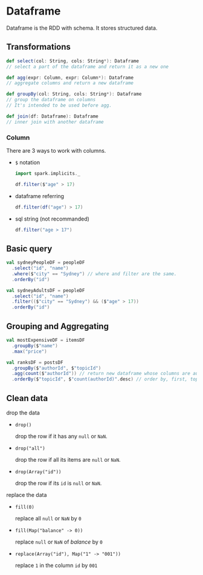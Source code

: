 # Dataframe

Dataframe is the RDD with schema. It stores structured data.

## Transformations

```scala
def select(col: String, cols: String*): Dataframe
// select a part of the dataframe and return it as a new one
```

```scala
def agg(expr: Column, expr: Column*): Dataframe
// aggregate columns and return a new dataframe
```

```scala
def groupBy(col: String, cols: String*): Dataframe
// group the dataframe on columns
// It's intended to be used before agg.
```

```scala
def join(df: Dataframe): Dataframe
// inner join with another dataframe
```

### Column

There are 3 ways to work with columns.

- `$` notation

  ```scala
  import spark.implicits._

  df.filter($"age" > 17)
  ```

- dataframe referring

  ```scala
  df.filter(df("age") > 17)
  ```

- sql string (not recommanded)

  ```scala
  df.filter("age > 17")
  ```

## Basic query

```scala
val sydneyPeopleDF = peopleDF
  .select("id", "name")
  .where($"city" == "Sydney") // where and filter are the same.
  .orderBy("id")
```

```scala
val sydneyAdultsDF = peopleDF
  .select("id", "name")
  .filter(($"city" == "Sydney") && ($"age" > 17))
  .orderBy("id")
```

## Grouping and Aggregating

```scala
val mostExpensiveDF = itemsDF
  .groupBy($"name")
  .max("price")
```

```scala
val ranksDF = postsDF
  .groupBy($"authorId", $"topicId")
  .agg(count($"authorId")) // return new dataframe whose columns are authorId, topicId, count(authorId)
  .orderBy($"topicId", $"count(authorId)".desc) // order by, first, topicId, then count(authorId) in desc.
```

## Clean data

drop the data

- `drop()`

  drop the row if it has any `null` or `NaN`.

- `drop("all")`

  drop the row if all its items are `null` or `NaN`.

- `drop(Array("id"))`

  drop the row if its `id` is `null` or `NaN`.

replace the data

- `fill(0)`

  replace all `null` or `NaN` by `0`

- `fill(Map("balance" -> 0))`

  replace `null` or `NaN` of _balance_ by `0`

- `replace(Array("id"), Map("1" -> "001"))`

  replace `1` in the column `id` by `001`
